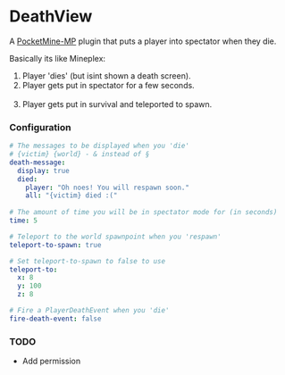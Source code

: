 # DeathView
A [PocketMine-MP](https://github.com/pmmp/PocketMine-MP) plugin that puts a player into spectator when they die.  
  
Basically its like Mineplex:  
1. Player 'dies' (but isint shown a death screen).<br>
2. Player gets put in spectator for a few seconds. <br> 
3. Player gets put in survival and teleported to spawn.  <br>

### Configuration
```yaml
# The messages to be displayed when you 'die'
# {victim} {world} - & instead of §
death-message:
  display: true
  died: 
    player: "Oh noes! You will respawn soon."
    all: "{victim} died :("
  
# The amount of time you will be in spectator mode for (in seconds)
time: 5

# Teleport to the world spawnpoint when you 'respawn'
teleport-to-spawn: true

# Set teleport-to-spawn to false to use
teleport-to:
  x: 8
  y: 100
  z: 8

# Fire a PlayerDeathEvent when you 'die'
fire-death-event: false
```
 
### TODO
* Add permission

